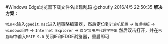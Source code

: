 #Windows Edge浏览器下载文件名出现乱码
@zhoufly 2016/4/5 22:50:35 
**解决方案**：

`Win+R`输入`gpedit.msc`进入组策略编辑器，然后定位到`计算机配置` -> `管理模板` -> `windows组件` -> `Internet Explorer` -> `自定义用户代理字符串`
然后双击打开，并在`已启动`中输入`MSIE 9.0`
关闭IE和EDGE浏览器，重启即可